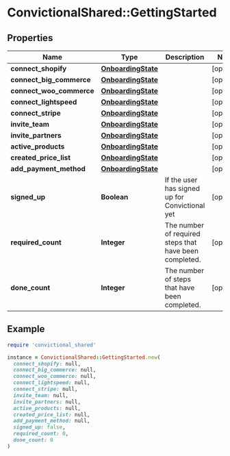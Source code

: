 # ConvictionalShared::GettingStarted

## Properties

| Name | Type | Description | Notes |
| ---- | ---- | ----------- | ----- |
| **connect_shopify** | [**OnboardingState**](OnboardingState.md) |  | [optional] |
| **connect_big_commerce** | [**OnboardingState**](OnboardingState.md) |  | [optional] |
| **connect_woo_commerce** | [**OnboardingState**](OnboardingState.md) |  | [optional] |
| **connect_lightspeed** | [**OnboardingState**](OnboardingState.md) |  | [optional] |
| **connect_stripe** | [**OnboardingState**](OnboardingState.md) |  | [optional] |
| **invite_team** | [**OnboardingState**](OnboardingState.md) |  | [optional] |
| **invite_partners** | [**OnboardingState**](OnboardingState.md) |  | [optional] |
| **active_products** | [**OnboardingState**](OnboardingState.md) |  | [optional] |
| **created_price_list** | [**OnboardingState**](OnboardingState.md) |  | [optional] |
| **add_payment_method** | [**OnboardingState**](OnboardingState.md) |  | [optional] |
| **signed_up** | **Boolean** | If the user has signed up for Convictional yet | [optional] |
| **required_count** | **Integer** | The number of required steps that have been completed. | [optional] |
| **done_count** | **Integer** | The number of steps that have been completed. | [optional] |

## Example

```ruby
require 'convictional_shared'

instance = ConvictionalShared::GettingStarted.new(
  connect_shopify: null,
  connect_big_commerce: null,
  connect_woo_commerce: null,
  connect_lightspeed: null,
  connect_stripe: null,
  invite_team: null,
  invite_partners: null,
  active_products: null,
  created_price_list: null,
  add_payment_method: null,
  signed_up: false,
  required_count: 0,
  done_count: 0
)
```

